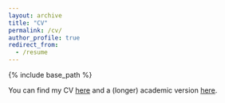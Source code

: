 ```yaml
---
layout: archive
title: "CV"
permalink: /cv/
author_profile: true
redirect_from:
  - /resume
---
```


{% include base_path %}

You can find my CV [here](https://drive.google.com/file/d/1-eDAR4RRGazrusfnmzayoQumJxpgAlUQ/view?usp=drive_link) and a (longer) academic version [here](https://drive.google.com/file/d/1kcUjt__dbtivfYA7Vbya2mRLdo8KM-5Y/view?usp=drive_link).
